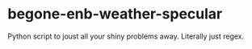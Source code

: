 # begone-enb-weather-specular
Python script to joust all your shiny problems away.
Literally just regex.
